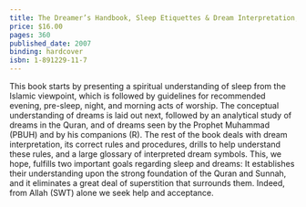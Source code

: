 ```yaml
---
title: The Dreamer’s Handbook, Sleep Etiquettes & Dream Interpretation, HB
price: $16.00
pages: 360
published_date: 2007
binding: hardcover
isbn: 1-891229-11-7
---
```


This book starts by presenting a spiritual understanding of sleep from the Islamic viewpoint, which is followed by guidelines for recommended evening, pre-sleep, night, and morning acts of worship. The conceptual understanding of dreams is laid out next, followed by an analytical study of dreams in the Quran, and of dreams seen by the Prophet Muhammad (PBUH) and by his companions (R). The rest of the book deals with dream interpretation, its correct rules and procedures, drills to help understand these rules, and a large glossary of interpreted dream symbols. This, we hope, fulfills two important goals regarding sleep and dreams: It establishes their understanding upon the strong foundation of the Quran and Sunnah, and it eliminates a great deal of superstition that surrounds them. Indeed, from Allah (SWT) alone we seek help and acceptance.
